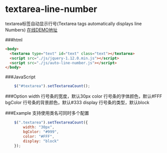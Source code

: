 # textarea-line-number
textarea标签自动显示行号(Textarea tags automatically displays line Numbers)
[在线DEMO地址](http://nightcatsama.github.io/textarea-line-number/)

###html
```html
<body>
  <textarea type="text" id="text" class="text"></textarea>
  <script src="./js/jquery-1.12.0.min.js"></script>
  <script src="./js/auto-line-number.js"></script>
</body>
```



###JavaScript
```js
	$("#textarea").setTextareaCount();
```



###Option
    width 行号条的宽度，默认30px
    color 行号条的字体颜色，默认#FFF
    bgColor 行号条的背景颜色，默认#333
    display 行号条的类型，默认block




###Example
支持使用类名可同时多个配置
```js
	$(".textarea").setTextareaCount({
	  	width: "30px",
		bgColor: "#999",
		color: "#FFF",
		display: "block"
	});
```
